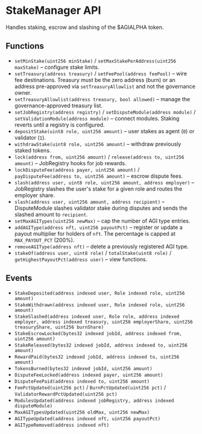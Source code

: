 # StakeManager API

Handles staking, escrow and slashing of the $AGIALPHA token.

## Functions

- `setMinStake(uint256 minStake)` / `setMaxStakePerAddress(uint256 maxStake)` – configure stake limits.
- `setTreasury(address treasury)` / `setFeePool(address feePool)` – wire fee destinations. Treasury must be the zero address (burn) or an address pre-approved via `setTreasuryAllowlist` and not the governance owner.
- `setTreasuryAllowlist(address treasury, bool allowed)` – manage the governance-approved treasury list.
- `setJobRegistry(address registry)` / `setDisputeModule(address module)` / `setValidationModule(address module)` – connect modules. Staking reverts until a registry is configured.
- `depositStake(uint8 role, uint256 amount)` – user stakes as agent (`0`) or validator (`1`).
- `withdrawStake(uint8 role, uint256 amount)` – withdraw previously staked tokens.
- `lock(address from, uint256 amount)` / `release(address to, uint256 amount)` – JobRegistry hooks for job rewards.
- `lockDisputeFee(address payer, uint256 amount)` / `payDisputeFee(address to, uint256 amount)` – escrow dispute fees.
- `slash(address user, uint8 role, uint256 amount, address employer)` – JobRegistry slashes the user's stake for a given role and routes the employer share.
- `slash(address user, uint256 amount, address recipient)` – DisputeModule slashes validator stake during disputes and sends the slashed amount to `recipient`.
- `setMaxAGITypes(uint256 newMax)` – cap the number of AGI type entries.
- `addAGIType(address nft, uint256 payoutPct)` – register or update a payout multiplier for holders of `nft`. The percentage is capped at `MAX_PAYOUT_PCT` (200%).
- `removeAGIType(address nft)` – delete a previously registered AGI type.
- `stakeOf(address user, uint8 role)` / `totalStake(uint8 role)` / `getHighestPayoutPct(address user)` – view functions.

## Events

- `StakeDeposited(address indexed user, Role indexed role, uint256 amount)`
- `StakeWithdrawn(address indexed user, Role indexed role, uint256 amount)`
- `StakeSlashed(address indexed user, Role role, address indexed employer, address indexed treasury, uint256 employerShare, uint256 treasuryShare, uint256 burnShare)`
- `StakeEscrowLocked(bytes32 indexed jobId, address indexed from, uint256 amount)`
- `StakeReleased(bytes32 indexed jobId, address indexed to, uint256 amount)`
- `RewardPaid(bytes32 indexed jobId, address indexed to, uint256 amount)`
- `TokensBurned(bytes32 indexed jobId, uint256 amount)`
- `DisputeFeeLocked(address indexed payer, uint256 amount)`
- `DisputeFeePaid(address indexed to, uint256 amount)`
- `FeePctUpdated(uint256 pct)` / `BurnPctUpdated(uint256 pct)` / `ValidatorRewardPctUpdated(uint256 pct)`
- `ModulesUpdated(address indexed jobRegistry, address indexed disputeModule)`
- `MaxAGITypesUpdated(uint256 oldMax, uint256 newMax)`
- `AGITypeUpdated(address indexed nft, uint256 payoutPct)`
- `AGITypeRemoved(address indexed nft)`
